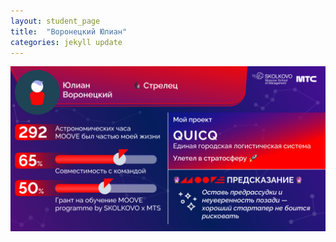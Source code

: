 ```yaml
---
layout: student_page
title:  "Воронецкий Юлиан"
categories: jekyll update
---
```

<img class="img-fluid" src="/img/posts/Воронецкий Юлиан.png" alt="moove-2">
